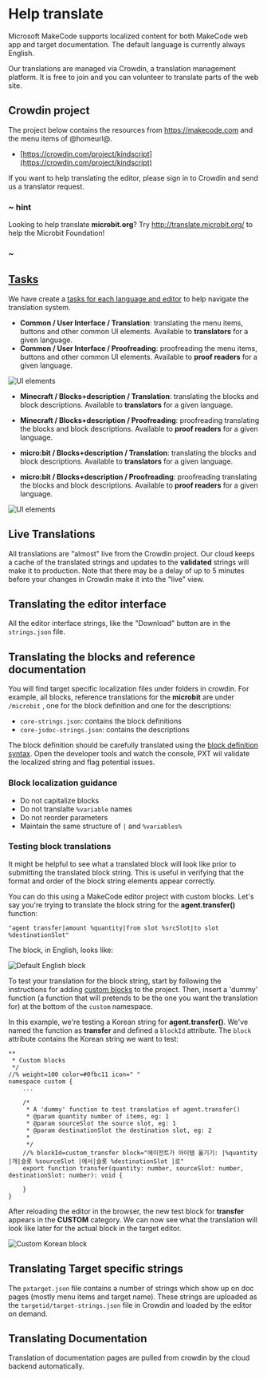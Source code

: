 # Help translate

Microsoft MakeCode supports localized content for both MakeCode web app and target documentation.
The default language is currently always English.

Our translations are managed via Crowdin, a translation management platform. It is free to join
and you can volunteer to translate parts of the web site.

## Crowdin project

The project below contains the resources from https://makecode.com and the menu items of @homeurl@.

* [https://crowdin.com/project/kindscript](https://crowdin.com/project/kindscript)

If you want to help translating the editor, please sign in to Crowdin and send us a translator request.

### ~ hint

Looking to help translate **microbit.org**? Try http://translate.microbit.org/ to help the Microbit Foundation!

### ~

## [Tasks](https://crowdin.com/project/kindscript/tasks)

We have create a [tasks for each language and editor](https://crowdin.com/project/kindscript/tasks) to help navigate the translation system.

* **Common / User Interface / Translation**: translating the menu items, buttons and other common UI elements. Available to **translators** for a given language.
* **Common / User Interface / Proofreading**: proofreading the menu items, buttons and other common UI elements. Available to **proof readers** for a given language.

![UI elements](/static/translationui.png)

* **Minecraft / Blocks+description / Translation**: translating the blocks and block descriptions. Available to **translators** for a given language.
* **Minecraft / Blocks+description / Proofreading**: proofreading translating the blocks and block descriptions. Available to **proof readers** for a given language.

* **micro:bit / Blocks+description / Translation**: translating the blocks and block descriptions. Available to **translators** for a given language.
* **micro:bit / Blocks+description / Proofreading**: proofreading translating the blocks and block descriptions. Available to **proof readers** for a given language.

![UI elements](/static/translationblocks.png)


## Live Translations

All translations are "almost" live from the Crowdin project. Our cloud keeps a cache of the translated strings and updates to the **validated** strings will make it to production. Note that there may be a delay of up to 5 minutes before your changes in Crowdin make it into the "live" view.

## Translating the editor interface

All the editor interface strings, like the "Download" button are in the ``strings.json`` file.

## Translating the blocks and reference documentation

You will find target specific localization files under folders in crowdin. For example, all blocks, reference translations for the **microbit** are under ``/microbit`` , one for the block definition and one for the descriptions:

* ``core-strings.json``: contains the block definitions
* ``core-jsdoc-strings.json``: contains the descriptions

The block definition should be carefully translated using the [block definition syntax](/defining-blocks). 
Open the developer tools and watch the console, PXT wil validate the localized string and flag potential issues.

### Block localization guidance

* Do not capitalize blocks
* Do not translalte ``%variable`` names
* Do not reorder parameters
* Maintain the same structure of ``|`` and ``%variables%``

### Testing block translations

It might be helpful to see what a translated block will look like prior to submitting the translated block string. This is useful in verifying that the format and order of the block string elements appear correctly.

You can do this using a MakeCode editor project with custom blocks. Let's say you're trying to translate the block string for the **agent.transfer()** function:

```
"agent transfer|amount %quantity|from slot %srcSlot|to slot %destinationSlot"
```

The block, in English, looks like:

![Default English block](/static/block-english.png)

To test your translation for the block string, start by following the instructions for adding [custom blocks](https://makecode.microbit.org/blocks/custom) to the project. Then, insert a 'dummy' function (a function that will pretends to be the one you want the translation for) at the bottom of the `custom` namespace.

In this example, we're testing a Korean string for **agent.transfer()**. We've named the function as **transfer** and defined a `blockId` attribute. The `block` attribute contains the Korean string we want to test:

```typescript-ingnore
**
 * Custom blocks
 */
//% weight=100 color=#0fbc11 icon=" "
namespace custom {
    ...

    /*
     * A 'dummy' function to test translation of agent.transfer()
     * @param quantity number of items, eg: 1
     * @param sourceSlot the source slot, eg: 1
     * @param destinationSlot the destination slot, eg: 2
     * 
     */
    //% blockId=custom_transfer block="에이전트가 아이템 옮기기: |%quantity |개|슬롯 %sourceSlot |에서|슬롯 %destinationSlot |로"
    export function transfer(quantity: number, sourceSlot: number, destinationSlot: number): void {

    }
}
```

After reloading the editor in the browser, the new test block for **transfer** appears in the **CUSTOM** category. We can now see what the translation will look like later for the actual block in the target editor.

![Custom Korean block](/static/block-korean.png)

## Translating Target specific strings

The `pxtarget.json` file contains a number of strings which
show up on doc pages (mostly menu items and target name). These strings are uploaded as the ``targetid/target-strings.json`` file in Crowdin and loaded by the editor on demand.

## Translating Documentation

Translation of documentation pages are pulled from crowdin by the cloud backend automatically.
